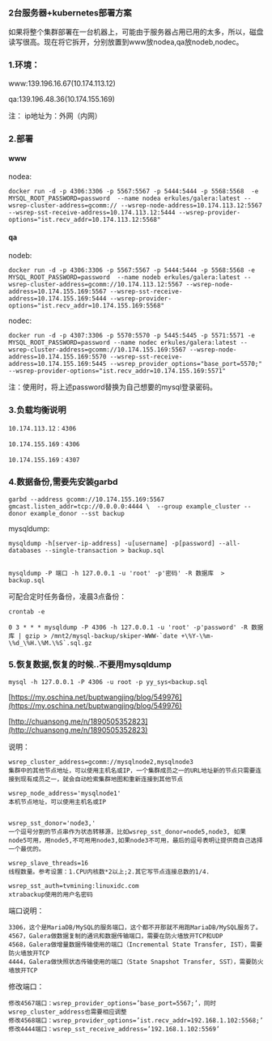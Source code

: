 ### 2台服务器+kubernetes部署方案


如果将整个集群部署在一台机器上，可能由于服务器占用已用的太多，所以，磁盘读写很高。现在将它拆开，分别放置到www放nodea,qa放nodeb,nodec。

### 1.环境：

www:139.196.16.67(10.174.113.12) 

qa:139.196.48.36(10.174.155.169)

注： ip地址为：外网（内网）


### 2.部署

#### www

nodea:

	docker run -d -p 4306:3306 -p 5567:5567 -p 5444:5444 -p 5568:5568  -e MYSQL_ROOT_PASSWORD=password  --name nodea erkules/galera:latest --wsrep-cluster-address=gcomm:// --wsrep-node-address=10.174.113.12:5567 --wsrep-sst-receive-address=10.174.113.12:5444 --wsrep-provider-options="ist.recv_addr=10.174.113.12:5568"



#### qa

nodeb:

	docker run -d -p 4306:3306 -p 5567:5567 -p 5444:5444 -p 5568:5568 -e MYSQL_ROOT_PASSWORD=password  --name nodeb erkules/galera:latest --wsrep-cluster-address=gcomm://10.174.113.12:5567 --wsrep-node-address=10.174.155.169:5567 --wsrep-sst-receive-address=10.174.155.169:5444 --wsrep-provider-options="ist.recv_addr=10.174.155.169:5568"


nodec:

	docker run -d -p 4307:3306 -p 5570:5570 -p 5445:5445 -p 5571:5571 -e MYSQL_ROOT_PASSWORD=password --name nodec erkules/galera:latest --wsrep-cluster-address=gcomm://10.174.155.169:5567 --wsrep-node-address=10.174.155.169:5570 --wsrep-sst-receive-address=10.174.155.169:5445 --wsrep_provider_options="base_port=5570;" --wsrep-provider-options="ist.recv_addr=10.174.155.169:5571"



注：使用时，将上述password替换为自己想要的mysql登录密码。

### 3.负载均衡说明
	
	10.174.113.12：4306

	10.174.155.169：4306

	10.174.155.169：4307


### 4.数据备份,需要先安装garbd

	garbd --address gcomm://10.174.155.169:5567 gmcast.listen_addr=tcp://0.0.0.0:4444 \  --group example_cluster --donor example_donor --sst backup


mysqldump:

	mysqldump -h[server-ip-address] -u[username] -p[password] --all-databases --single-transaction > backup.sql


	mysqldump -P 端口 -h 127.0.0.1 -u 'root' -p'密码' -R 数据库  > backup.sql

可配合定时任务备份，凌晨3点备份：

	crontab -e

	0 3 * * * mysqldump -P 4306 -h 127.0.0.1 -u 'root' -p'password' -R 数据库 | gzip > /mnt2/mysql-backup/skiper-WWW-`date +\%Y-\%m-\%d_\%H.\%M.\%S`.sql.gz


### 5.恢复数据,恢复的时候..不要用mysqldump

	mysql -h 127.0.0.1 -P 4306 -u root -p yy_sys<backup.sql


[https://my.oschina.net/buptwangjing/blog/549976](https://my.oschina.net/buptwangjing/blog/549976)

[http://chuansong.me/n/1890505352823](http://chuansong.me/n/1890505352823)
	

说明：

	wsrep_cluster_address=gcomm://mysqlnode2,mysqlnode3
	集群中的其他节点地址，可以使用主机名或IP，一个集群成员之一的URL地址新的节点只需要连接到现有成员之一，就会自动检索集群地图和重新连接到其他节点

	wsrep_node_address='mysqlnode1'
	本机节点地址，可以使用主机名或IP


	wsrep_sst_donor='node3,'
	一个逗号分割的节点串作为状态转移源，比如wsrep_sst_donor=node5,node3, 如果node5可用，用node5,不可用用node3,如果node3不可用，最后的逗号表明让提供商自己选择一个最优的。

	wsrep_slave_threads=16
	线程数量。参考设置：1.CPU内核数*2以上;2.其它写节点连接总数的1/4.

	wsrep_sst_auth=tvmining:linuxidc.com
	xtrabackup使用的用户名密码


端口说明：

	3306，这个是MariaDB/MySQL的服务端口，这个都不开那就不用跑MariaDB/MySQL服务了。
	4567，Galera做数据复制的通讯和数据传输端口，需要在防火墙放开TCP和UDP
	4568，Galera做增量数据传输使用的端口（Incremental State Transfer, IST），需要防火墙放开TCP
	4444，Galera做快照状态传输使用的端口（State Snapshot Transfer, SST），需要防火墙放开TCP

修改端口：

	修改4567端口：wsrep_provider_options=’base_port=5567;’，同时wsrep_cluster_address也需要相应调整
	修改4568端口：wsrep_provider_options=’ist.recv_addr=192.168.1.102:5568;’
	修改4444端口：wsrep_sst_receive_address=’192.168.1.102:5569’
		
